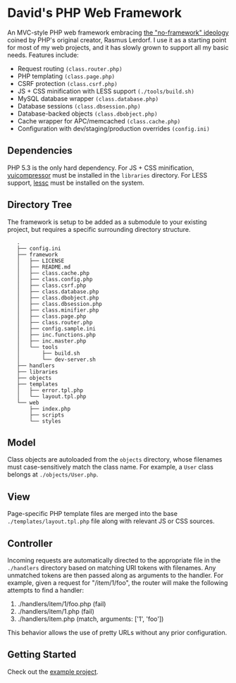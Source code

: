 # David's PHP Web Framework

An MVC-style PHP web framework embracing [the "no-framework" ideology][nff]
coined by PHP's original creator, Rasmus Lerdorf. I use it as a starting
point for most of my web projects, and it has slowly grown to support all my
basic needs. Features include:

  * Request routing `(class.router.php)`
  * PHP templating `(class.page.php)`
  * CSRF protection `(class.csrf.php)`
  * JS + CSS minification with LESS support `(./tools/build.sh)`
  * MySQL database wrapper `(class.database.php)`
  * Database sessions `(class.dbsession.php)`
  * Database-backed objects `(class.dbobject.php)`
  * Cache wrapper for APC/memcached `(class.cache.php)`
  * Configuration with dev/staging/production overrides `(config.ini)`

## Dependencies

PHP 5.3 is the only hard dependency. For JS + CSS minification,
[yuicompressor][yuic] must be installed in the `libraries` directory. For LESS
support, [lessc][lessc] must be installed on the system.

## Directory Tree

The framework is setup to be added as a submodule to your existing project, but
requires a specific surrounding directory structure.

       .
       ├── config.ini
       ├── framework
       │   ├── LICENSE
       │   ├── README.md
       │   ├── class.cache.php
       │   ├── class.config.php
       │   ├── class.csrf.php
       │   ├── class.database.php
       │   ├── class.dbobject.php
       │   ├── class.dbsession.php
       │   ├── class.minifier.php
       │   ├── class.page.php
       │   ├── class.router.php
       │   ├── config.sample.ini
       │   ├── inc.functions.php
       │   ├── inc.master.php
       │   └── tools
       │       ├── build.sh
       │       └── dev-server.sh
       ├── handlers
       ├── libraries
       ├── objects
       ├── templates
       │   ├── error.tpl.php
       │   └── layout.tpl.php
       └── web
           ├── index.php
           ├── scripts
           └── styles

## Model

Class objects are autoloaded from the `objects` directory, whose filenames
must case-sensitively match the class name. For example, a `User` class
belongs at `./objects/User.php`.

## View

Page-specific PHP template files are merged into the base 
`./templates/layout.tpl.php` file along with relevant JS or CSS sources.

## Controller

Incoming requests are automatically directed to the appropriate file in the
`./handlers` directory based on matching URI tokens with filenames. Any
unmatched tokens are then passed along as arguments to the handler. For
example, given a request for "/item/1/foo", the router will make the following
attempts to find a handler:

  1. ./handlers/item/1/foo.php (fail)
  2. ./handlers/item/1.php (fail)
  3. ./handlers/item.php (match, arguments: ['1', 'foo'])

This behavior allows the use of pretty URLs without any prior configuration.

## Getting Started

Check out the [example project][dmphp-example].

[nff]: http://toys.lerdorf.com/archives/38-The-no-framework-PHP-MVC-framework.html
[yuic]: https://github.com/yui/yuicompressor
[lessc]: https://github.com/cloudhead/less.js
[dmphp-example]: https://github.com/dmpatierno/dmphp-example

